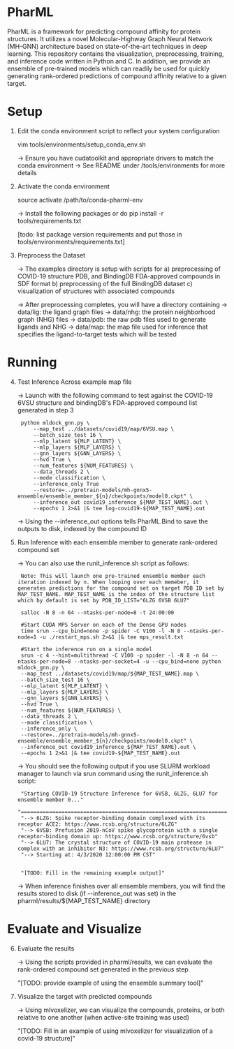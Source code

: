 # PharML
PharML is a framework for predicting compound affinity for protein structures. It utilizes a novel Molecular-Highway Graph Neural Network (MH-GNN) architecture based on state-of-the-art techniques in deep learning. This repository contains the visualization, preprocessing, training, and inference code written in Python and C. In addition, we provide an ensemble of pre-trained models which can readily be used for quickly generating rank-ordered predictions of compound affinity relative to a given target. 

Setup
==============================

1) Edit the conda environment script to reflect your system configuration

    vim tools/environments/setup_conda_env.sh

    -> Ensure you have cudatoolkit and appropriate drivers to match the conda environment
    -> See README under /tools/environments for more details

2) Activate the conda environment

    source activate /path/to/conda-pharml-env

    -> Install the following packages or do pip install -r tools/requirements.txt

    [todo: list package version requirements and put those in tools/environments/requirements.txt]

3) Preprocess the Dataset

    -> The examples directory is setup with scripts for
        a) preprocessing of COVID-19 structure PDB, and BindingDB FDA-approved compounds in SDF format
        b) preprocessing of the full BindingDB dataset
        c) visualization of structures with associated compounds


    -> After preprocessing completes, you will have a directory containing
        -> data/lig: the ligand graph files
        -> data/nhg: the protein neighborhood graph (NHG) files
        -> data/pdb: the raw pdb files used to generate ligands and NHG
        -> data/map: the map file used for inference that specifies the ligand-to-target tests which will be tested


Running
==============================

4) Test Inference Across example map file

    -> Launch with the following command to test against the COVID-19 6VSU structure and bindingDB's FDA-approved compound list generated in step 3
        
        python mldock_gnn.py \
            --map_test ../datasets/covid19/map/6VSU.map \
            --batch_size_test 16 \
            --mlp_latent ${MLP_LATENT} \
            --mlp_layers ${MLP_LAYERS} \
            --gnn_layers ${GNN_LAYERS} \
            --hvd True \
            --num_features ${NUM_FEATURES} \
            --data_threads 2 \
            --mode classification \
            --inference_only True
            --restore=../pretrain-models/mh-gnnx5-ensemble/ensemble_member_${n}/checkpoints/model0.ckpt" \
            --inference_out covid19_inference_${MAP_TEST_NAME}.out \
            --epochs 1 2>&1 |& tee log-covid19-${MAP_TEST_NAME}.out

    -> Using the --inference_out options tells PharML.Bind to save the outputs to disk, indexed by the compound ID




5) Run Inference with each ensemble member to generate rank-ordered compound set


    -> You can also use the runit_inference.sh script as follows:

        Note: This will launch one pre-trained ensemble member each iteration indexed by n. When looping over each memeber, it generates predictions for the compound set on target PDB ID set by MAP_TEST_NAME. MAP_TEST_NAME is the index of the structure list which by default is set by PDB_ID_LIST="6LZG 6VSB 6LU7"

        salloc -N 8 -n 64 --ntasks-per-node=8 -t 24:00:00

        #Start CUDA MPS Server on each of the Dense GPU nodes
        time srun --cpu_bind=none -p spider -C V100 -l -N 8 --ntasks-per-node=1 -u ./restart_mps.sh 2>&1 |& tee mps_result.txt

        #Start the inference run on a single model
        srun -c 4 --hint=multithread -C V100 -p spider -l -N 8 -n 64 --ntasks-per-node=8 --ntasks-per-socket=4 -u --cpu_bind=none python mldock_gnn.py \
        --map_test ../datasets/covid19/map/${MAP_TEST_NAME}.map \
        --batch_size_test 16 \
        --mlp_latent ${MLP_LATENT} \
        --mlp_layers ${MLP_LAYERS} \
        --gnn_layers ${GNN_LAYERS} \
        --hvd True \
        --num_features ${NUM_FEATURES} \
        --data_threads 2 \
        --mode classification \
        --inference_only \
        --restore=../pretrain-models/mh-gnnx5-ensemble/ensemble_member_${n}/checkpoints/model0.ckpt" \
        --inference_out covid19_inference_${MAP_TEST_NAME}.out \
        --epochs 1 2>&1 |& tee covid19-${MAP_TEST_NAME}.out


    -> You should see the following output if you use SLURM workload manager to launch via srun command using the runit_inference.sh script:

        "Starting COVID-19 Structure Inference for 6VSB, 6LZG, 6LU7 for ensemble member 0..."
        "========================================================================================"
        "--> 6LZG: Spike receptor-binding domain complexed with its receptor ACE2: https://www.rcsb.org/structure/6LZG"
        "--> 6VSB: Prefusion 2019-nCoV spike glycoprotein with a single receptor-binding domain up: https://www.rcsb.org/structure/6vsb"
        "--> 6LU7: The crystal structure of COVID-19 main protease in complex with an inhibitor N3: https://www.rcsb.org/structure/6LU7"
        "--> Starting at: 4/3/2020 12:00:00 PM CST"

 
        "[TODO: Fill in the remaining example output]"

    -> When inference finishes over all ensemble members, you will find the results stored to disk (if --inference_out was set) in the pharml/results/${MAP_TEST_NAME} directory


Evaluate and Visualize
==============================

6) Evaluate the results

    -> Using the scripts provided in pharml/results, we can evaluate the rank-ordered compound set generated in the previous step

    "[TODO: provide example of using the ensemble summary tool]"

7) Visualize the target with predicted compounds

    -> Using mlvoxelizer, we can visualize the compounds, proteins, or both relative to one another (when active-site training was used)

    "[TODO: Fill in an example of using mlvoxelizer for visualization of a covid-19 structure]"


